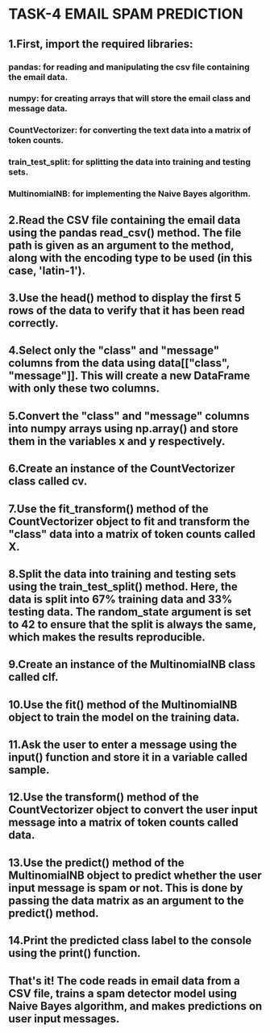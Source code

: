 # TASK-4 EMAIL SPAM PREDICTION 

## 1.First, import the required libraries:

### pandas: for reading and manipulating the csv file containing the email data.
### numpy: for creating arrays that will store the email class and message data.
### CountVectorizer: for converting the text data into a matrix of token counts.
### train_test_split: for splitting the data into training and testing sets.
### MultinomialNB: for implementing the Naive Bayes algorithm.

##  2.Read the CSV file containing the email data using the pandas read_csv() method. The file path is given as an argument to the method, along with the encoding type to be used (in this case, 'latin-1').

## 3.Use the head() method to display the first 5 rows of the data to verify that it has been read correctly.

## 4.Select only the "class" and "message" columns from the data using data[["class", "message"]]. This will create a new DataFrame with only these two columns.

## 5.Convert the "class" and "message" columns into numpy arrays using np.array() and store them in the variables x and y respectively.

## 6.Create an instance of the CountVectorizer class called cv.

## 7.Use the fit_transform() method of the CountVectorizer object to fit and transform the "class" data into a matrix of token counts called X.

## 8.Split the data into training and testing sets using the train_test_split() method. Here, the data is split into 67% training data and 33% testing data. The random_state argument is set to 42 to ensure that the split is always the same, which makes the results reproducible.

## 9.Create an instance of the MultinomialNB class called clf.

## 10.Use the fit() method of the MultinomialNB object to train the model on the training data.

## 11.Ask the user to enter a message using the input() function and store it in a variable called sample.

## 12.Use the transform() method of the CountVectorizer object to convert the user input message into a matrix of token counts called data.

## 13.Use the predict() method of the MultinomialNB object to predict whether the user input message is spam or not. This is done by passing the data matrix as an argument to the predict() method.

## 14.Print the predicted class label to the console using the print() function.

## That's it! The code reads in email data from a CSV file, trains a spam detector model using Naive Bayes algorithm, and makes predictions on user input messages.
